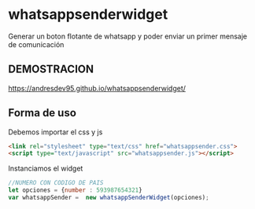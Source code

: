 # whatsappsenderwidget
Generar un boton flotante de whatsapp y poder enviar un primer mensaje de comunicación

## DEMOSTRACION

https://andresdev95.github.io/whatsappsenderwidget/

## Forma de uso

Debemos importar el css y js
``` html
<link rel="stylesheet" type="text/css" href="whatsappsender.css">
<script type="text/javascript" src="whatsappsender.js"></script>
```

Instanciamos el widget
 ``` js
 //NUMERO CON CODIGO DE PAIS
 let opciones = {number : 593987654321}
 var whatsappSender =  new whatsappSenderWidget(opciones); 
 ```
